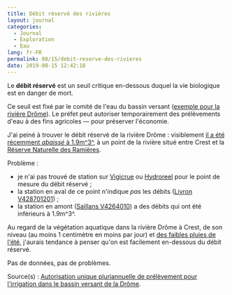 ```yaml
---
title: Débit réservé des rivières
layout: journal
categories:
  - Journal
  - Exploration
  - Eau
lang: fr-FR
permalink: 08/15/debit-reserve-des-rivieres
date: 2019-08-15 12:42:18
---
```


Le **débit réservé** est un seuil critique en-dessous duquel la vie biologique est en danger de mort.

Ce seuil est fixé par le comité de l'eau du bassin versant ([exemple pour la rivière Drôme](http://www.riviere-drome.fr/)). Le préfet peut autoriser temporairement des prélèvements d'eau à des fins agricoles — pour préserver l'économie.

J'ai peiné à trouver le débit réservé de la rivière Drôme : visiblement [il a été récemment _abaissé_ à 1.9m^3^](https://www.ricochets.cc/La-vie-dans-la-riviere-drome-passe-apres-les-interets-economiques.html), à un point de la rivière situé entre Crest et la [Réserve Naturelle des Ramières](http://www.reserves-naturelles.org/ramieres-du-val-de-drome).

Problème :

- je n'ai pas trouvé de station sur [Vigicrue](https://www.vigicrues.gouv.fr/) ou [Hydroreel](http://www.rdbrmc.com/hydroreel2/) pour le point de mesure du débit réservé ;
- la station en aval de ce point n'indique _pas_ les débits ([Livron V428701201](https://www.vigicrues.gouv.fr/niv3-station.php?CdStationHydro=V428701201&CdEntVigiCru=20&GrdSerie=H&ZoomInitial=30&CdStationsSecondaires=)) ;
- la station en amont ([Saillans V4264010](http://www.rdbrmc.com/hydroreel2/station.php?codestation=32)) a des débits qui ont été inférieurs à 1.9m^3^.

Au regard de la végétation aquatique dans la rivière Drôme à Crest, de son niveau (au moins 1 centimètre en moins par jour) et [des faibles pluies de l'été](https://www.brgm.fr/publication-presse/etat-nappes-eau-souterraine-1er-aout-2019), j'aurais tendance à penser qu'on est facilement en-dessous du débit réservé.

Pas de données, pas de problèmes.


Source(s) : [Autorisation unique pluriannuelle de prélèvement pour l'irrigation dans le bassin versant de la Drôme](https://docplayer.fr/122983634-Departement-de-la-drome-enquete-publique-autorisation-unique-pluriannuelle-de-prelevement-pour-l-irrigation-dans-le-bassin-versant-de-la-drome.html).
